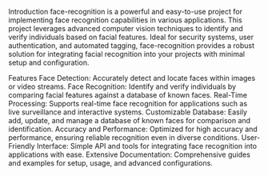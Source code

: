 Introduction
face-recognition is a powerful and easy-to-use project for implementing face recognition capabilities in various applications. This project leverages advanced computer vision techniques to identify and verify individuals based on facial features. Ideal for security systems, user authentication, and automated tagging, face-recognition provides a robust solution for integrating facial recognition into your projects with minimal setup and configuration.

Features
Face Detection: Accurately detect and locate faces within images or video streams.
Face Recognition: Identify and verify individuals by comparing facial features against a database of known faces.
Real-Time Processing: Supports real-time face recognition for applications such as live surveillance and interactive systems.
Customizable Database: Easily add, update, and manage a database of known faces for comparison and identification.
Accuracy and Performance: Optimized for high accuracy and performance, ensuring reliable recognition even in diverse conditions.
User-Friendly Interface: Simple API and tools for integrating face recognition into applications with ease.
Extensive Documentation: Comprehensive guides and examples for setup, usage, and advanced configurations.
